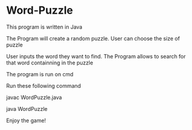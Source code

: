 # Word-Puzzle

This program is written in Java

The Program will create a random puzzle. User can choose the size of puzzle

User inputs the word they want to find. The Program allows to search for that word containning in the puzzle

The program is run on cmd

Run these following command

javac WordPuzzle.java

java WordPuzzle

Enjoy the game!
